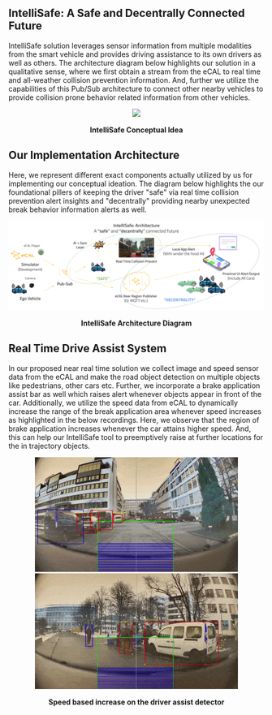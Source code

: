 ## IntelliSafe: A Safe and Decentrally Connected Future

IntelliSafe solution leverages sensor information from multiple modalities from the smart vehicle and provides driving assistance to its own drivers as well as others. The architecture diagram below highlights our solution in a qualitative sense, where we first obtain a stream from the eCAL to real time and all-weather collision prevention information. And, further we utilize the capabilities of this Pub/Sub architecture to connect other nearby vehicles to provide collision prone behavior related information from other vehicles.

<p align="center">
  <img src="assets/figures/IntelliSafe-conceptual-ideation.svg" width="800" />
</p>
<p align="center">
    <b>IntelliSafe Conceptual Idea</b> 
</p>


## Our Implementation Architecture 

Here, we represent different exact components actually utilized by us for implementing our conceptual ideation. The diagram below highlights the our foundational pillers of keeping the driver "safe" via real time collision prevention alert insights and "decentrally" providing nearby unexpected break behavior information alerts as well.

<p align="center">
  <img src="assets/figures/IntelliSafe-architecture-diagram.svg" width="800" />
</p>
<p align="center">
   <b>IntelliSafe Architecture Diagram</b>
</p>

## Real Time Drive Assist System

In our proposed near real time solution we collect image and speed sensor data from the eCAL and make the road object detection on multiple objects like pedestrians, other cars etc. Further, we incorporate a brake application assist bar as well which raises alert whenever objects appear in front of the car. Additionally, we utilize the speed data from eCAL to dynamically increase the range of the break application area whenever speed increases as highlighted in the below recordings. Here, we observe that the region of brake application increases whenever the car attains higher speed. And, this can help our IntelliSafe tool to preemptively raise at further locations for the in trajectory objects.
 
<p align="center">
  <img src="assets/demonstrations/predicted-speed-test-recording-one.gif" width="400" />
  <img src="assets/demonstrations/predicted-speed-test-recording-two.gif" width="400" />
</p>
<p align="center">
    <b> Speed based increase on the driver assist detector</b>
</p>


